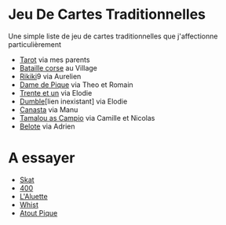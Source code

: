 # Jeu De Cartes Traditionnelles

Une simple liste de jeu de cartes traditionnelles que j'affectionne particulièrement

- [Tarot](https://fr.wikipedia.org/wiki/Tarot_fran%C3%A7ais) via mes parents
- [Bataille corse](https://fr.wikipedia.org/wiki/Bataille_corse) au Village
- [Rikiki](https://fr.wikipedia.org/wiki/Ascenseur_%28jeu_de_cartes%2)9 via Aurelien
- [Dame de Pique](https://fr.wikipedia.org/wiki/Dame_de_Pique) via Theo et Romain
- [Trente et un](https://fr.wikipedia.org/wiki/Trente_et_un_%28jeu%29) via Elodie
- [Dumble]()[lien inexistant] via Elodie
- [Canasta](https://fr.wikipedia.org/wiki/Canasta) via Manu
- [Tamalou as Campio](https://fr.wikipedia.org/wiki/Tamalou) via Camille et Nicolas
- [Belote](https://fr.wikipedia.org/wiki/Belote) via Adrien

# A essayer

- [Skat](https://fr.wikipedia.org/wiki/Skat)
- [400](https://fr.wikipedia.org/wiki/400_%28jeu_de_cartes%29)
- [L'Aluette](https://fr.wikipedia.org/wiki/Aluette)
- [Whist](https://fr.wikipedia.org/wiki/Whist)
- [Atout Pique](https://fr.wikipedia.org/wiki/Atout_Pique)
